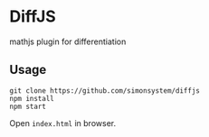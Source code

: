 DiffJS
======

mathjs plugin for differentiation

Usage
-----

    git clone https://github.com/simonsystem/diffjs
    npm install
    npm start

Open `index.html` in browser.

